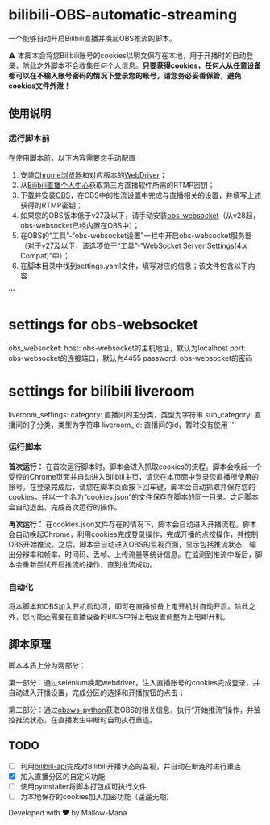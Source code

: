 # bilibili-OBS-automatic-streaming
一个能够自动开启Bilibili直播并唤起OBS推流的脚本。

⚠️ 本脚本会将您Bilibili账号的cookies以明文保存在本地，用于开播时的自动登录，除此之外脚本不会收集任何个人信息。**只要获得cookies，任何人从任意设备都可以在不输入账号密码的情况下登录您的账号，请您务必妥善保管，避免cookies文件外泄！**
## 使用说明
### 运行脚本前
在使用脚本前，以下内容需要您手动配置：

1. 安装[Chrome浏览器](https://www.google.cn/chrome/)和对应版本的[WebDriver](https://chromedriver.chromium.org)；
2. 从[Bilibili直播个人中心](https://link.bilibili.com/p/center/index#/my-room/start-live)获取第三方直播软件所需的RTMP密钥；
3. 下载并安装[OBS](https://obsproject.com)，在OBS中的推流设置中完成与直播相关的设置，并填写上述获得的RTMP密钥；
4. 如果您的OBS版本低于v27及以下，请手动安装[obs-websocket](https://obsproject.com/forum/resources/obs-websocket-remote-control-obs-studio-using-websockets.466/)（从v28起，obs-websocket已经内置在OBS中）；
5. 在OBS的“工具”-“obs-websocket设置”一栏中开启obs-websocket服务器（对于v27及以下，该选项位于“工具”-“WebSocket Server Settings(4.x Compat)”中）；
6. 在脚本目录中找到settings.yaml文件，填写对应的信息；该文件包含以下内容：

'''
# settings for obs-websocket
obs_websocket:
  host: obs-websocket的主机地址，默认为localhost
  port: obs-websocket的连接端口，默认为4455
  password: obs-websocket的密码

# settings for bilibili liveroom
liveroom_settings:
  category: 直播间的主分类，类型为字符串
  sub_category: 直播间的子分类，类型为字符串
  liveroom_id: 直播间的id，暂时没有使用
'''

### 运行脚本
**首次运行：**
在首次运行脚本时，脚本会进入抓取cookies的流程。脚本会唤起一个受控的Chrome页面并自动进入Bilibili主页，请您在本页面中登录您直播所使用的账号。在登录完成后，请您在脚本页面按下回车键，脚本会自动抓取并保存您的cookies，并以一个名为“cookies.json”的文件保存在脚本的同一目录。之后脚本会自动退出，完成首次运行的操作。

**再次运行：**
在cookies.json文件存在的情况下，脚本会自动进入开播流程。脚本会自动唤起Chrome，利用cookies完成登录操作，完成开播的点按操作，并控制OBS开始推流。之后，脚本会自动进入OBS的监视页面，显示包括推流状态、输出分辨率和帧率、时间码、丢帧、上传流量等统计信息。在监测到推流中断后，脚本会重新尝试开启推流的操作，直到推流成功。

### 自动化
将本脚本和OBS加入开机启动项，即可在直播设备上电开机时自动开启。除此之外，您可能还需要在直播设备的BIOS中将上电设置调整为上电即开机。

## 脚本原理

脚本本质上分为两部分：

第一部分：通过selenium唤起webdriver，注入直播账号的cookies完成登录，并自动进入开播设置，完成分区的选择和开播按钮的点击；

第二部分：通过[obsws-python](https://github.com/aatikturk/obsws-python)获取OBS的相关信息，执行“开始推流”操作，并监控推流状态，在直播发生中断时自动执行重连。

## TODO
- [ ] 利用[bilibili-api](https://pypi.org/project/bilibili-api/)完成对Bilibili开播状态的监视，并自动在断连时进行重连
- [x] 加入直播分区的自定义功能
- [ ] 使用pyinstaller将脚本打包成可执行文件
- [ ] 为本地保存的cookies加入加密功能（遥遥无期）

Developed with ❤️ by Mallow-Mana
